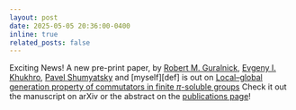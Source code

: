 ```yaml
---
layout: post
date: 2025-05-05 20:36:00-0400
inline: true
related_posts: false
---
```


Exciting News! A new pre-print paper, by [Robert M. Guralnick](https://dornsife.usc.edu/profile/robert-guralnick/), [Evgeny I. Khukhro](https://algebra-lincoln.org/about/), [Pavel Shumyatsky](https://mat.unb.br/index.php/pessoas/docentes/57-pavel-shumyatsky) and [myself][def] is out on [Local–global generation property of commutators in finite $\pi$-soluble groups](https://doi.org/10.48550/arXiv.2505.03017)
Check it out the manuscript on arXiv or the abstract on the [publications page](https://acciarric.github.io/publications/)!
